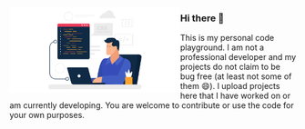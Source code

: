 <p>
  <img src="assets/programmer_transparent.gif" alt="Programmer" width="300" align="left"/>
</p>

### Hi there 👋

This is my personal code playground. I am not a professional developer and my projects do not claim to be bug free (at least not some of them 😄). I upload projects here that I have worked on or am currently developing. You are welcome to contribute or use the code for your own purposes.
